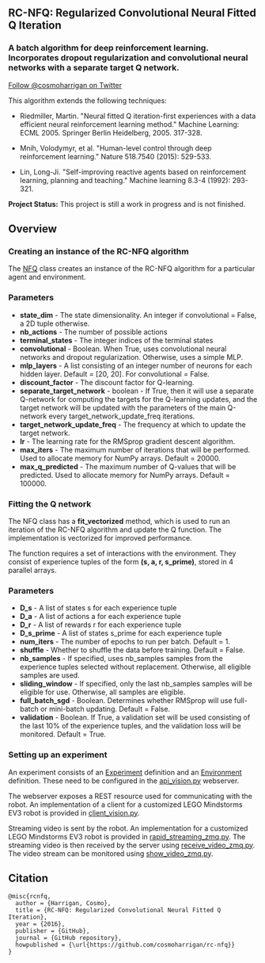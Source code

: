 ## RC-NFQ: Regularized Convolutional Neural Fitted Q Iteration

### A batch algorithm for deep reinforcement learning. Incorporates dropout regularization and convolutional neural networks with a separate target Q network.

[Follow @cosmoharrigan on Twitter](https://twitter.com/cosmoharrigan)

This algorithm extends the following techniques:

- Riedmiller, Martin. "Neural fitted Q iteration-first experiences with a data efficient neural reinforcement learning method." Machine Learning: ECML 2005. Springer Berlin Heidelberg, 2005. 317-328.

- Mnih, Volodymyr, et al. "Human-level control through deep reinforcement learning." Nature 518.7540 (2015): 529-533.

- Lin, Long-Ji. "Self-improving reactive agents based on reinforcement learning, planning and teaching." Machine learning 8.3-4 (1992): 293-321.

**Project Status:** This project is still a work in progress and is not finished.

## Overview

### Creating an instance of the RC-NFQ algorithm

The [NFQ](rcnfq/rcnfq.py) class creates an instance of the RC-NFQ algorithm for a particular agent and environment.

### Parameters

- **state_dim** - The state dimensionality. An integer if convolutional = False, a 2D tuple otherwise.
- **nb_actions** - The number of possible actions
- **terminal_states** - The integer indices of the terminal states
- **convolutional** - Boolean. When True, uses convolutional neural networks and dropout regularization. Otherwise, uses a simple MLP.
- **mlp_layers** - A list consisting of an integer number of neurons for each hidden layer. Default = [20, 20]. For convolutional = False.
- **discount_factor** - The discount factor for Q-learning.
- **separate\_target\_network** - boolean - If True, then it will use a separate Q-network for computing the targets for the Q-learning updates, and the target network will be updated with the parameters of the main Q-network every target\_network\_update_freq iterations.
- **target\_network\_update\_freq** - The frequency at which to update the target network.
- **lr** - The learning rate for the RMSprop gradient descent algorithm.
- **max_iters** - The maximum number of iterations that will be performed. Used to allocate memory for NumPy arrays. Default = 20000.
- **max\_q\_predicted** - The maximum number of Q-values that will be predicted. Used to allocate memory for NumPy arrays. Default = 100000.

### Fitting the Q network

The NFQ class has a **fit_vectorized** method, which is used to run an iteration of the RC-NFQ algorithm and update the Q function. The implementation is vectorized for improved performance.

The function requires a set of interactions with the environment. 
They consist of experience tuples of the form **(s, a, r, s_prime)**,
stored in 4 parallel arrays.

### Parameters

- **D_s** - A list of states s for each experience tuple
- **D_a** - A list of actions a for each experience tuple
- **D_r** - A list of rewards r for each experience tuple
- **D\_s\_prime** - A list of states s_prime for each experience tuple
- **num_iters** - The number of epochs to run per batch. Default = 1.
- **shuffle** - Whether to shuffle the data before training. Default = False.
- **nb\_samples** - If specified, uses nb_samples samples from the experience
             tuples selected without replacement. Otherwise, all eligible
             samples are used.
- **sliding\_window** - If specified, only the last nb_samples samples will be
                 eligible for use. Otherwise, all samples are eligible.
- **full\_batch\_sgd** - Boolean. Determines whether RMSprop will use 
                 full-batch or mini-batch updating. Default = False.
- **validation** - Boolean. If True, a validation set will be used consisting
             of the last 10% of the experience tuples, and the validation 
             loss will be monitored. Default = True.

### Setting up an experiment

An experiment consists of an [Experiment](rcnfq/experiments.py) definition and an [Environment](rcnfq/environments.py) definition. These need to be configured in the [api\_vision.py](rcnfq/api_vision.py) webserver.

The webserver exposes a REST resource used for communicating with the robot. An implementation of a client for a customized LEGO Mindstorms EV3 robot is provided in [client\_vision.py](robot/client_vision.py).

Streaming video is sent by the robot. An implementation for a customized LEGO Mindstorms EV3 robot is provided in [rapid\_streaming\_zmq.py](robot/rapid_streaming_zmq.py). The streaming video is then received by the server using [receive\_video\_zmq.py](rcnfq/receive_video_zmq.py). The video stream can be monitored using [show\_video\_zmq.py](rcnfq/show_video_zmq.py).

## Citation

```
@misc{rcnfq,
  author = {Harrigan, Cosmo},
  title = {RC-NFQ: Regularized Convolutional Neural Fitted Q Iteration},
  year = {2016},
  publisher = {GitHub},
  journal = {GitHub repository},
  howpublished = {\url{https://github.com/cosmoharrigan/rc-nfq}}
}
```
